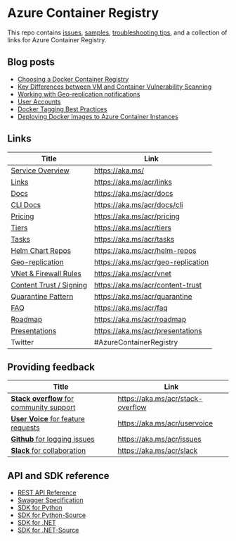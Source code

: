 # Azure Container Registry

This repo contains [issues](https://github.com/Azure/acr/issues), [samples](./docs), [troubleshooting tips](./docs/Troubleshooting%20Guide.md), and a collection of links for Azure Container Registry.

## Blog posts

* [Choosing a Docker Container Registry](https://stevelasker.blog/2018/11/14/choosing-a-docker-container-registry/)
* [Key Differences between VM and Container Vulnerability Scanning](https://stevelasker.blog/2018/06/27/key-differences-between-vm-and-container-vulnerability-scanning/)
* [Working with Geo-replication notifications](https://stevelasker.blog/2018/01/29/working-with-acr-geo-replication-notifications/)
* [User Accounts](https://stevelasker.blog/2016/11/17/azure-container-registry-user-accounts/)
* [Docker Tagging Best Practices](https://stevelasker.blog/2018/03/01/docker-tagging-best-practices-for-tagging-and-versioning-docker-images/)
* [Deploying Docker Images to Azure Container Instances](https://stevelasker.blog/2017/07/28/deploying-docker-images-from-the-azure-container-registry-to-azure-container-instances/)


## Links
| Title | Link |
| - | - |
| [Service Overview](https://aka.ms/acr) | https://aka.ms/|
| [Links](https://aka.ms/acr/links) | https://aka.ms/acr/links | 
| [Docs](https://aka.ms/acr/docs) | https://aka.ms/acr/docs |
| [CLI Docs](https://aka.ms/acr/docs/cli) | https://aka.ms/acr/docs/cli |
| [Pricing](https://aka.ms/acr/pricing) | https://aka.ms/acr/pricing |
| [Tiers](https://aka.ms/acr/tiers) | https://aka.ms/acr/tiers |
| [Tasks](https://aka.ms/acr/tasks) | https://aka.ms/acr/tasks |
| [Helm Chart Repos](https://aka.ms/acr/helm-repos) | https://aka.ms/acr/helm-repos |
| [Geo-replication](https://aka.ms/acr/geo-replication) | https://aka.ms/acr/geo-replication |
| [VNet & Firewall Rules](https://aka.ms/acr/vnet) | https://aka.ms/acr/vnet |
| [Content Trust / Signing](https://aka.ms/acr/content-trust) | https://aka.ms/acr/content-trust |
| [Quarantine Pattern](https://aka.ms/acr/quarantine) | https://aka.ms/acr/quarantine |
| [FAQ](https://aka.ms/acr/faq) | https://aka.ms/acr/faq |
| [Roadmap](https://aka.ms/acr/roadmap) | https://aka.ms/acr/roadmap |
| [Presentations](https://aka.ms/acr/presentations) | https://aka.ms/acr/presentations |
| Twitter | #AzureContainerRegistry |

## Providing feedback
| Title | Link |
|-|-|
| [**Stack overflow** for community support](https://aka.ms/acr/stack-overflow) | https://aka.ms/acr/stack-overflow |
| [**User Voice** for feature requests](https://aka.ms/acr/uservoice) | https://aka.ms/acr/uservoice |
| [**Github** for logging issues](https://aka.ms/acr/issues) | https://aka.ms/acr/issues |
| [**Slack** for collaboration](https://aka.ms/acr/slack) | https://aka.ms/acr/slack |

## API and SDK reference

* [REST API Reference](https://docs.microsoft.com/rest/api/containerregistry/)
* [Swagger Specification](https://github.com/Azure/azure-rest-api-specs/blob/master/specification/containerregistry/resource-manager/Microsoft.ContainerRegistry/stable/2017-10-01/containerregistry.json)
* [SDK for Python](https://pypi.python.org/pypi/azure-mgmt-containerregistry)
* [SDK for Python-Source](https://github.com/Azure/azure-sdk-for-python/tree/master/azure-mgmt-containerregistry)
* [SDK for .NET](https://www.nuget.org/packages/Microsoft.Azure.Management.ContainerRegistry)
* [SDK for .NET-Source](https://github.com/Azure/azure-sdk-for-net/tree/master/src/SDKs/ContainerRegistry)
